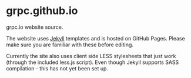 # grpc.github.io
grpc.io website source.

The website uses [Jekyll](http://jekyllrb.com/) templates and is hosted on GitHub Pages. Please make sure you are familiar with these before editing.

Currently the site also uses client side LESS stylesheets that just work (through the included less.js script). Even though Jekyll supports SASS compilation - this has not yet been set up.

